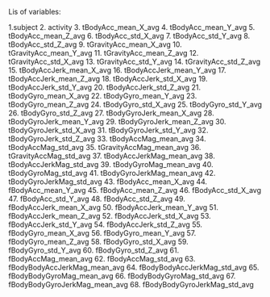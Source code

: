Lis of variables:

1.subject
2. activity
3. tBodyAcc_mean_X_avg
4. tBodyAcc_mean_Y_avg
5. tBodyAcc_mean_Z_avg
6. tBodyAcc_std_X_avg
7. tBodyAcc_std_Y_avg
8. tBodyAcc_std_Z_avg
9. tGravityAcc_mean_X_avg
10. tGravityAcc_mean_Y_avg
11. tGravityAcc_mean_Z_avg
12. tGravityAcc_std_X_avg
13. tGravityAcc_std_Y_avg
14. tGravityAcc_std_Z_avg
15. tBodyAccJerk_mean_X_avg
16. tBodyAccJerk_mean_Y_avg
17. tBodyAccJerk_mean_Z_avg
18. tBodyAccJerk_std_X_avg
19. tBodyAccJerk_std_Y_avg
20. tBodyAccJerk_std_Z_avg
21. tBodyGyro_mean_X_avg
22. tBodyGyro_mean_Y_avg
23. tBodyGyro_mean_Z_avg
24. tBodyGyro_std_X_avg
25. tBodyGyro_std_Y_avg
26. tBodyGyro_std_Z_avg
27. tBodyGyroJerk_mean_X_avg
28. tBodyGyroJerk_mean_Y_avg
29. tBodyGyroJerk_mean_Z_avg
30. tBodyGyroJerk_std_X_avg
31. tBodyGyroJerk_std_Y_avg
32. tBodyGyroJerk_std_Z_avg
33. tBodyAccMag_mean_avg
34. tBodyAccMag_std_avg
35. tGravityAccMag_mean_avg
36. tGravityAccMag_std_avg
37. tBodyAccJerkMag_mean_avg
38. tBodyAccJerkMag_std_avg
39. tBodyGyroMag_mean_avg
40. tBodyGyroMag_std_avg
41. tBodyGyroJerkMag_mean_avg
42. tBodyGyroJerkMag_std_avg
43. fBodyAcc_mean_X_avg
44. fBodyAcc_mean_Y_avg
45. fBodyAcc_mean_Z_avg
46. fBodyAcc_std_X_avg
47. fBodyAcc_std_Y_avg
48. fBodyAcc_std_Z_avg
49. fBodyAccJerk_mean_X_avg
50. fBodyAccJerk_mean_Y_avg
51. fBodyAccJerk_mean_Z_avg
52. fBodyAccJerk_std_X_avg
53. fBodyAccJerk_std_Y_avg
54. fBodyAccJerk_std_Z_avg
55. fBodyGyro_mean_X_avg
56. fBodyGyro_mean_Y_avg
57. fBodyGyro_mean_Z_avg
58. fBodyGyro_std_X_avg
59. fBodyGyro_std_Y_avg
60. fBodyGyro_std_Z_avg
61. fBodyAccMag_mean_avg
62. fBodyAccMag_std_avg
63. fBodyBodyAccJerkMag_mean_avg
64. fBodyBodyAccJerkMag_std_avg
65. fBodyBodyGyroMag_mean_avg
66. fBodyBodyGyroMag_std_avg
67. fBodyBodyGyroJerkMag_mean_avg
68. fBodyBodyGyroJerkMag_std_avg
